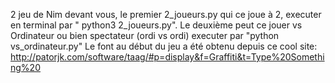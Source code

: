 2 jeu de Nim devant vous, le premier 2_joueurs.py qui ce joue à 2, executer en terminal par " python3 2_joueurs.py". Le deuxième peut ce jouer vs Ordinateur ou bien spectateur (ordi vs ordi) executer par "python vs_ordinateur.py"
Le font au début du jeu a été obtenu depuis ce cool site: http://patorjk.com/software/taag/#p=display&f=Graffiti&t=Type%20Something%20
